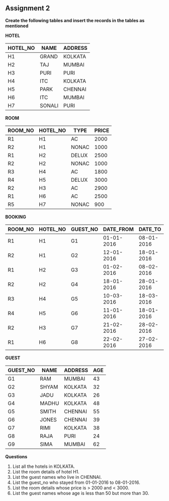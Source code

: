 ## Assignment 2

**Create the following tables and insert the records in the tables as mentioned**

**HOTEL**

| HOTEL_NO | NAME   | ADDRESS |
| -------- | ------ | ------- |
| H1       | GRAND  | KOLKATA |
| H2       | TAJ    | MUMBAI  |
| H3       | PURI   | PURI    |
| H4       | ITC    | KOLKATA |
| H5       | PARK   | CHENNAI |
| H6       | ITC    | MUMBAI  |
| H7       | SONALI | PURI    |

**ROOM**

| ROOM_NO | HOTEL_NO | TYPE  | PRICE |
| ------- | -------- | ----- | ----- |
| R1      | H1       | AC    | 2000  |
| R2      | H1       | NONAC | 1000  |
| R1      | H2       | DELUX | 2500  |
| R2      | H2       | NONAC | 1000  |
| R3      | H4       | AC    | 1800  |
| R4      | H5       | DELUX | 3000  |
| R2      | H3       | AC    | 2900  |
| R1      | H6       | AC    | 2500  |
| R5      | H7       | NONAC | 900   |

**BOOKING**

| ROOM_NO | HOTEL_NO | GUEST_NO | DATE_FROM  | DATE_TO    |
| ------- | -------- | -------- | ---------- | ---------- |
| R1      | H1       | G1       | 01-01-2016 | 08-01-2016 |
| R2      | H1       | G2       | 12-01-2016 | 18-01-2016 |
| R1      | H2       | G3       | 01-02-2016 | 08-02-2016 |
| R2      | H2       | G4       | 18-01-2016 | 28-01-2016 |
| R3      | H4       | G5       | 10-03-2016 | 18-03-2016 |
| R4      | H5       | G6       | 11-01-2016 | 18-01-2016 |
| R2      | H3       | G7       | 21-02-2016 | 28-02-2016 |
| R1      | H6       | G8       | 22-02-2016 | 27-02-2016 |


**GUEST**

| GUEST_NO | NAME  | ADDRESS | AGE  |
| -------- | ----- | ------- | ---- |
| G1       | RAM   | MUMBAI  | 43   |
| G2       | SHYAM | KOLKATA | 32   |
| G3       | JADU  | KOLKATA | 26   |
| G4       | MADHU | KOLKATA | 48   |
| G5       | SMITH | CHENNAI | 55   |
| G6       | JONES | CHENNAI | 39   |
| G7       | RIMI  | KOLKATA | 38   |
| G8       | RAJA  | PURI    | 24   |
| G9       | SIMA  | MUMBAI  | 62   |


**Questions**
1. List all the hotels in KOLKATA.
2. List the room details of hotel H1.
3. List the guest names who live in CHENNAI.
4. List the guest_no who stayed from 01-01-2016 to 08-01-2016.
5. List the room details whose price is > 2000 and < 3000.
6. List the guest names whose age is less than 50 but more than 30.